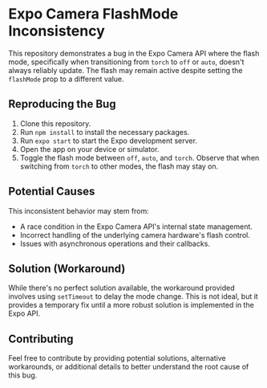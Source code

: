 # Expo Camera FlashMode Inconsistency

This repository demonstrates a bug in the Expo Camera API where the flash mode, specifically when transitioning from `torch` to `off` or `auto`, doesn't always reliably update. The flash may remain active despite setting the `flashMode` prop to a different value.

## Reproducing the Bug

1. Clone this repository.
2. Run `npm install` to install the necessary packages.
3. Run `expo start` to start the Expo development server.
4. Open the app on your device or simulator.
5. Toggle the flash mode between `off`, `auto`, and `torch`. Observe that when switching from `torch` to other modes, the flash may stay on.

## Potential Causes

This inconsistent behavior may stem from:

* A race condition in the Expo Camera API's internal state management.
* Incorrect handling of the underlying camera hardware's flash control.
* Issues with asynchronous operations and their callbacks.

## Solution (Workaround)

While there's no perfect solution available, the workaround provided involves using `setTimeout` to delay the mode change. This is not ideal, but it provides a temporary fix until a more robust solution is implemented in the Expo API.

## Contributing

Feel free to contribute by providing potential solutions, alternative workarounds, or additional details to better understand the root cause of this bug.